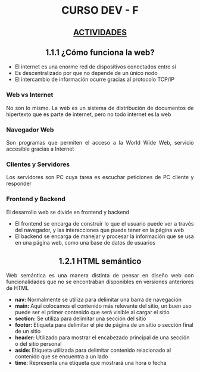 <h1 align="center"><strong>CURSO DEV - F</strong></h1>

<h2 align="center"><a href="ACTIVIDADES.md">ACTIVIDADES</a></h2>

<h2 align="center"><strong>1.1.1 ¿Cómo funciona la web?</strong></h2>
    <ul>
        <li>El internet es una enorme red de dispositivos conectados entre sí</li>
        <li>Es descentralizado por que no depende de un único nodo</li>
        <li>El intercambio de información ocurre gracias al protocolo TCP/IP</li>
    </ul>

<h3><strong>Web vs Internet</strong></h3>
    <p align="justify">No son lo mismo. La web es un sistema de distribución de documentos de hipertexto que es parte de internet, pero no todo internet es la web</p>

<h3><strong>Navegador Web</strong></h3>
    <p align="justify">Son programas que permiten el acceso a la World Wide Web, servicio accesible gracias a Internet</p>

<h3><strong>Clientes y Servidores</strong></h3>
    <p align="justify">Los servidores son PC cuya tarea es escuchar peticiones de PC cliente y responder</p>

<h3><strong>Frontend y Backend</strong></h3>
    <p align="justify">El desarrollo web se divide en frontend y backend</p>
    <ul>
        <li align="justify">El frontend se encarga de construir lo que el usuario puede ver a través del navegador, y las interacciones que puede tener en la página web</li>
        <li align="justify">El backend se encarga de manejar y procesar la información que se usa en una página web, como una base de datos de usuarios</li>
    </ul>

<h2 align="center"><strong>1.2.1 HTML semántico</strong></h2>
<p align="justify">Web semántica es una manera distinta de pensar en diseño web con funcionalidades que no se encontraban disponibles en versiones anteriores de HTML</p>
    <ul>
        <li><b>nav: </b>Normalmente se utiliza para delimitar una barra de navegación</li>
        <li><b>main: </b>Aquí colocamos el contenido más relevante del sitio, un buen uso puede ser el primer contenido que será visible al cargar el sitio</li>
        <li><b>section: </b>Se utiliza para delimitar una sección del sitio</li>
        <li><b>footer: </b>Etiqueta para delimitar el pie de página de un sitio o sección final de un sitio</li>
        <li><b>header: </b>Utilizado para mostrar el encabezado principal de una sección o del sitio personal</li>
        <li><b>aside: </b>Etiqueta utilizada para delimitar contenido relacionado al contenido que se encuentra a un lado</li>
        <li><b>time: </b>Representa una etiqueta que mostrará una hora o fecha</li>
</ul>